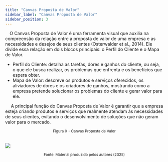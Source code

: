 ```yaml
---
title: "Canvas Proposta de Valor"
sidebar_label: "Canvas Proposta de Valor"
sidebar_position: 3
---
```


&emsp;O Canvas Proposta de Valor é uma ferramenta visual que auxilia na compreensão da relação entre a proposta de valor de uma empresa e as necessidades e desejos de seus clientes (Osterwalder et al., 2014). Ele divide essa relação em dois blocos principais: o Perfil do Cliente e o Mapa de Valor.

<ul>
<li>Perfil do Cliente: detalha as tarefas, dores e ganhos do cliente, ou seja, o que ele busca realizar, os problemas que enfrenta e os benefícios que espera obter.</li>
<li>Mapa de Valor: descreve os produtos e serviços oferecidos, os aliviadores de dores e os criadores de ganhos, mostrando como a empresa pretende solucionar os problemas do cliente e gerar valor para ele.</li>
</ul>

&emsp; A principal função do Canvas Proposta de Valor é garantir que a empresa esteja criando produtos e serviços que realmente atendam às necessidades de seus clientes, evitando o desenvolvimento de soluções que não geram valor para o mercado.
<br/>

<div align='center'>
<sub>Figura X - Canvas Proposta de Valor</sub>
</div><br/>

<img src="/img/canvas_proposta_valor.png"/><br/>

<div align ='center'>
<sup>Fonte: Material produzido pelos autores (2025)</sup>
</div><br/>


